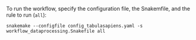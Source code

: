 To run the workflow, specify the configuration file,
the Snakemfile, and the rule to run (`all`):

```
snakemake --configfile config_tabulasapiens.yaml -s workflow_dataprocessing.Snakefile all
```

